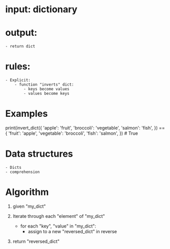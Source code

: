 # input: dictionary

# output:
    - return dict

# rules:
    - Explicit:
        - function "inverts" dict:
            - keys become values
            - values become keys

# Examples

print(invert_dict({
          'apple': 'fruit',
          'broccoli': 'vegetable',
          'salmon': 'fish',
      }) == {
          'fruit': 'apple',
          'vegetable': 'broccoli',
          'fish': 'salmon',
      })  # True

# Data structures
    - Dicts
    - comprehension


# Algorithm

1. given "my_dict"
2. Iterate through each "element" of "my_dict"
    - for each "key", "value" in "my_dict":
        - assign to a new "reversed_dict" in reverse

3. return "reversed_dict"